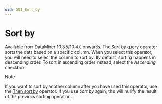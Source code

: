 ```yaml
---
uid: GQI_Sort_by
---
```


# Sort by

Available from DataMiner 10.3.5/10.4.0 onwards<!--  RN 35807 & 35834 -->. The *Sort by* query operator sorts the data based on a specific column. When you select this operator, you will need to select the column to sort by. By default, sorting happens in descending order. To sort in ascending order instead, select the *Ascending* checkbox.

> [!NOTE]
> If you want to sort by another column after you have used this operator, use the [Then sort by](xref:GQI_Then_sort_by) operator. If you use *Sort by* again, this will nullify the result of the previous sorting operation.
